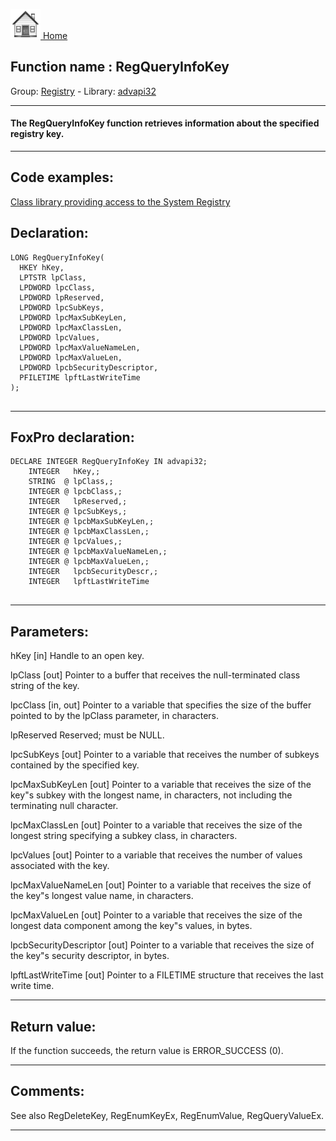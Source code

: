 [<img src="../../images/home.png"> Home ](https://github.com/VFPX/Win32API)  

## Function name : RegQueryInfoKey
Group: [Registry](../../functions_group.md#Registry)  -  Library: [advapi32](../../libraries.md#advapi32)  
***  


#### The RegQueryInfoKey function retrieves information about the specified registry key.
***  


## Code examples:
[Class library providing access to the System Registry](../../samples/sample_472.md)  

## Declaration:
```foxpro  
LONG RegQueryInfoKey(
  HKEY hKey,
  LPTSTR lpClass,
  LPDWORD lpcClass,
  LPDWORD lpReserved,
  LPDWORD lpcSubKeys,
  LPDWORD lpcMaxSubKeyLen,
  LPDWORD lpcMaxClassLen,
  LPDWORD lpcValues,
  LPDWORD lpcMaxValueNameLen,
  LPDWORD lpcMaxValueLen,
  LPDWORD lpcbSecurityDescriptor,
  PFILETIME lpftLastWriteTime
);
  
```  
***  


## FoxPro declaration:
```foxpro  
DECLARE INTEGER RegQueryInfoKey IN advapi32;
	INTEGER   hKey,;
	STRING  @ lpClass,;
	INTEGER @ lpcbClass,;
	INTEGER   lpReserved,;
	INTEGER @ lpcSubKeys,;
	INTEGER @ lpcbMaxSubKeyLen,;
	INTEGER @ lpcbMaxClassLen,;
	INTEGER @ lpcValues,;
	INTEGER @ lpcbMaxValueNameLen,;
	INTEGER @ lpcbMaxValueLen,;
	INTEGER   lpcbSecurityDescr,;
	INTEGER   lpftLastWriteTime
  
```  
***  


## Parameters:
hKey 
[in] Handle to an open key. 

lpClass 
[out] Pointer to a buffer that receives the null-terminated class string of the key.

lpcClass 
[in, out] Pointer to a variable that specifies the size of the buffer pointed to by the lpClass parameter, in characters.

lpReserved 
Reserved; must be NULL. 

lpcSubKeys 
[out] Pointer to a variable that receives the number of subkeys contained by the specified key.

lpcMaxSubKeyLen 
[out] Pointer to a variable that receives the size of the key"s subkey with the longest name, in characters, not including the terminating null character.

lpcMaxClassLen 
[out] Pointer to a variable that receives the size of the longest string specifying a subkey class, in characters.

lpcValues 
[out] Pointer to a variable that receives the number of values associated with the key.

lpcMaxValueNameLen 
[out] Pointer to a variable that receives the size of the key"s longest value name, in characters.

lpcMaxValueLen 
[out] Pointer to a variable that receives the size of the longest data component among the key"s values, in bytes.

lpcbSecurityDescriptor 
[out] Pointer to a variable that receives the size of the key"s security descriptor, in bytes.

lpftLastWriteTime 
[out] Pointer to a FILETIME structure that receives the last write time.   
***  


## Return value:
If the function succeeds, the return value is ERROR_SUCCESS (0).  
***  


## Comments:
See also RegDeleteKey, RegEnumKeyEx, RegEnumValue, RegQueryValueEx.  
  
***  

